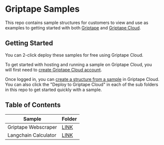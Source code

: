 # Griptape Samples

This repo contains sample structures for customers to view and use as examples to getting started with both [Griptape](https://github.com/griptape-ai/griptape) and [Griptape Cloud](https://cloud.griptape.ai/).

## Getting Started

You can 2-click deploy these samples for free using Griptape Cloud.

To get started with hosting and running a sample on Griptape Cloud, you will first need to [create Griptape Cloud account](https://auth.cloud.griptape.ai/u/login).

Once logged in, you can [create a structure from a sample](https://cloud.griptape.ai/structures) in Griptape Cloud. You can also click the "Deploy to Griptape Cloud" in each of the sub folders in this repo to get started quickly with a sample.

## Table of Contents

| Sample | Folder |
| -------- | ------- |
| Griptape Webscraper  | [LINK](https://github.com/griptape-ai/griptape-sample-structures/tree/main/griptape-webscraper-researcher) |
| Langchain Calculator | [LINK](https://github.com/griptape-ai/griptape-sample-structures/tree/main/langchain-calculator) |

